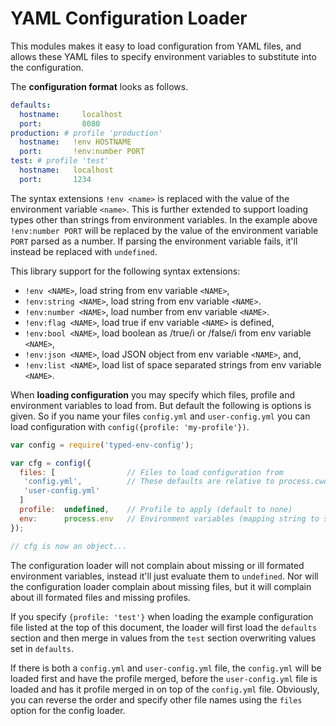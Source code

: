 YAML Configuration Loader
=========================

This modules makes it easy to load configuration from YAML files, and allows
these YAML files to specify environment variables to substitute into the
configuration.

The **configuration format** looks as follows.
```yaml
defaults:
  hostname:     localhost
  port:         8080
production: # profile 'production'
  hostname:   !env HOSTNAME
  port:       !env:number PORT
test: # profile 'test'
  hostname:   localhost
  port:       1234
```
The syntax extensions `!env <name>` is replaced with the value of the
environment variable `<name>`. This is further extended to support loading
types other than strings from environment variables. In the example above
`!env:number PORT` will be replaced by the value of the environment variable
`PORT` parsed as a number. If parsing the environment variable fails, it'll
instead be replaced with `undefined`.

This library support for the following syntax extensions:

 * `!env <NAME>`, load string from env variable `<NAME>`,
 * `!env:string <NAME>`, load string from env variable `<NAME>`.
 * `!env:number <NAME>`, load number from env variable `<NAME>`.
 * `!env:flag <NAME>`, load true if env variable `<NAME>` is defined,
 * `!env:bool <NAME>`, load boolean as /true/i or /false/i from env
    variable `<NAME>`,
 * `!env:json <NAME>`, load JSON object from env variable `<NAME>`, and,
 * `!env:list <NAME>`, load list of space separated strings from env
    variable `<NAME>`.

When **loading configuration** you may specify which files, profile and
environment variables to load from. But default the following is options is
given. So if you name your files `config.yml` and `user-config.yml` you can
load configuration with `config({profile: 'my-profile'})`.
```js
var config = require('typed-env-config');

var cfg = config({
  files: [                // Files to load configuration from
   'config.yml',          // These defaults are relative to process.cwd
   'user-config.yml'
  ]
  profile:  undefined,    // Profile to apply (default to none)
  env:      process.env   // Environment variables (mapping string to strings)
});

// cfg is now an object...
```

The configuration loader will not complain about missing or ill formated
environment variables, instead it'll just evaluate them to `undefined`. Nor will
the configuration loader complain about missing files, but it will complain
about ill formated files and missing profiles.

If you specify `{profile: 'test'}` when loading the example configuration file
listed at the top of this document, the loader will first load the `defaults`
section and then merge in values from the `test` section overwriting
values set in `defaults`.

If there is both a `config.yml` and `user-config.yml` file, the `config.yml`
will be loaded first and have the profile merged, before the `user-config.yml`
file is loaded and has it profile merged in on top of the `config.yml` file.
Obviously, you can reverse the order and specify other file names using the
`files` option for the config loader.
